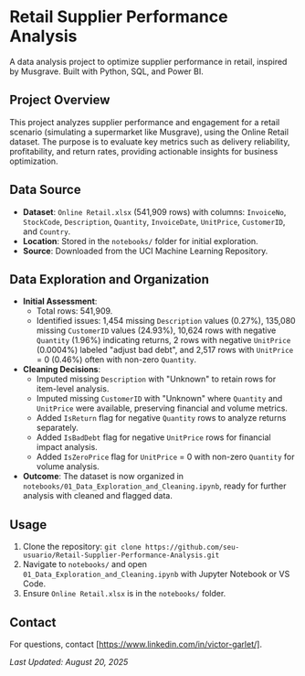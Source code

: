 # Retail Supplier Performance Analysis
A data analysis project to optimize supplier performance in retail, inspired by Musgrave. Built with Python, SQL, and Power BI.

## Project Overview
This project analyzes supplier performance and engagement for a retail scenario (simulating a supermarket like Musgrave), using the Online Retail dataset. The purpose is to evaluate key metrics such as delivery reliability, profitability, and return rates, providing actionable insights for business optimization.

## Data Source
- **Dataset**: `Online Retail.xlsx` (541,909 rows) with columns: `InvoiceNo`, `StockCode`, `Description`, `Quantity`, `InvoiceDate`, `UnitPrice`, `CustomerID`, and `Country`.
- **Location**: Stored in the `notebooks/` folder for initial exploration.
- **Source**: Downloaded from the UCI Machine Learning Repository[](https://archive.ics.uci.edu/dataset/352/online+retail).

## Data Exploration and Organization
- **Initial Assessment**:
  - Total rows: 541,909.
  - Identified issues: 1,454 missing `Description` values (0.27%), 135,080 missing `CustomerID` values (24.93%), 10,624 rows with negative `Quantity` (1.96%) indicating returns, 2 rows with negative `UnitPrice` (0.0004%) labeled "adjust bad debt", and 2,517 rows with `UnitPrice` = 0 (0.46%) often with non-zero `Quantity`.
- **Cleaning Decisions**:
  - Imputed missing `Description` with "Unknown" to retain rows for item-level analysis.
  - Imputed missing `CustomerID` with "Unknown" where `Quantity` and `UnitPrice` were available, preserving financial and volume metrics.
  - Added `IsReturn` flag for negative `Quantity` rows to analyze returns separately.
  - Added `IsBadDebt` flag for negative `UnitPrice` rows for financial impact analysis.
  - Added `IsZeroPrice` flag for `UnitPrice` = 0 with non-zero `Quantity` for volume analysis.
- **Outcome**: The dataset is now organized in `notebooks/01_Data_Exploration_and_Cleaning.ipynb`, ready for further analysis with cleaned and flagged data.

## Usage
1. Clone the repository: `git clone https://github.com/seu-usuario/Retail-Supplier-Performance-Analysis.git`
2. Navigate to `notebooks/` and open `01_Data_Exploration_and_Cleaning.ipynb` with Jupyter Notebook or VS Code.
3. Ensure `Online Retail.xlsx` is in the `notebooks/` folder.


## Contact
For questions, contact [https://www.linkedin.com/in/victor-garlet/].

*Last Updated: August 20, 2025*

